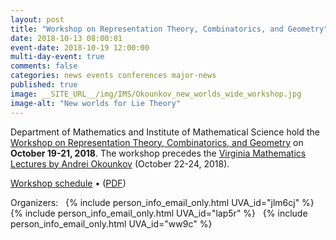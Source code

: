```yaml
---
layout: post
title: "Workshop on Representation Theory, Combinatorics, and Geometry"
date: 2018-10-13 08:00:01
event-date: 2018-10-19 12:00:00
multi-day-event: true
comments: false
categories: news events conferences major-news
published: true
image: __SITE_URL__/img/IMS/Okounkov_new_worlds_wide_workshop.jpg
image-alt: "New worlds for Lie Theory"
---
```


Department of Mathematics and Institute of Mathematical Science 
hold the <a href="{{site.url}}/ims/workshop-fall-2018/">Workshop on Representation Theory, Combinatorics, and Geometry</a>
on **October 19-21, 2018**. 
The workshop 
precedes the <a href="{{site.url}}/ims/lectures/andrei-okounkov/">Virginia Mathematics Lectures by Andrei Okounkov</a>
(October 22-24, 2018).

[Workshop schedule]({{site.url}}/ims/workshop-fall-2018/schedule/) &bull; (<a href="{{site.url}}/IMS/okounkov_workshop_fall_2018/Schedule.pdf">PDF</a>)

Organizers:&nbsp;&nbsp;
        {% include person_info_email_only.html UVA_id="jlm6cj" %}&nbsp;&nbsp;
        {% include person_info_email_only.html UVA_id="lap5r" %}&nbsp;&nbsp;
        {% include person_info_email_only.html UVA_id="ww9c" %}